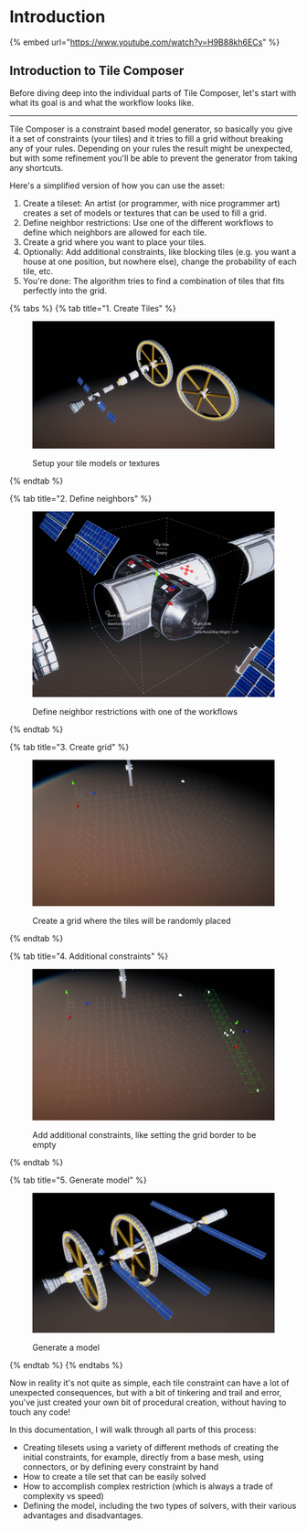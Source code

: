 # Introduction

{% embed url="https://www.youtube.com/watch?v=H9B88kh6ECs" %}

## Introduction to Tile Composer

Before diving deep into the individual parts of Tile Composer, let's start with what its goal is and what the workflow looks like.

***

Tile Composer is a constraint based model generator, so basically you give it a set of constraints (your tiles) and it tries to fill a grid without breaking any of your rules. Depending on your rules the result might be unexpected, but with some refinement you'll be able to prevent the generator from taking any shortcuts.

Here's a simplified version of how you can use the asset:

1. Create a tileset: An artist (or programmer, with nice programmer art) creates a set of models or textures that can be used to fill a grid.
2. Define neighbor restrictions: Use one of the different workflows to define which neighbors are allowed for each tile.
3. Create a grid where you want to place your tiles.
4. Optionally: Add additional constraints, like blocking tiles (e.g. you want a house at one position, but nowhere else), change the probability of each tile, etc.
5. You're done: The algorithm tries to find a combination of tiles that fits perfectly into the grid.

{% tabs %}
{% tab title="1. Create Tiles" %}
<figure><img src=".gitbook/assets/Model Tiles.jpg" alt=""><figcaption><p>Setup your tile models or textures</p></figcaption></figure>
{% endtab %}

{% tab title="2. Define neighbors" %}
<figure><img src=".gitbook/assets/Tile Constraints.jpg" alt=""><figcaption><p>Define neighbor restrictions with one of the workflows</p></figcaption></figure>
{% endtab %}

{% tab title="3. Create grid" %}
<figure><img src=".gitbook/assets/Create Grid.jpg" alt=""><figcaption><p>Create a grid where the tiles will be randomly placed</p></figcaption></figure>
{% endtab %}

{% tab title="4. Additional constraints" %}
<figure><img src=".gitbook/assets/Create Restrictions.jpg" alt=""><figcaption><p>Add additional constraints, like setting the grid border to be empty</p></figcaption></figure>
{% endtab %}

{% tab title="5. Generate model" %}
<figure><img src=".gitbook/assets/Generate a model.jpg" alt=""><figcaption><p>Generate a model</p></figcaption></figure>
{% endtab %}
{% endtabs %}

Now in reality it's not quite as simple, each tile constraint can have a lot of unexpected consequences, but with a bit of tinkering and trail and error, you've just created your own bit of procedural creation, without having to touch any code!

In this documentation, I will walk through all parts of this process:

* Creating tilesets using a variety of different methods of creating the initial constraints, for example, directly from a base mesh, using connectors, or by defining every constraint by hand
* How to create a tile set that can be easily solved
* How to accomplish complex restriction (which is always a trade of complexity vs speed)
* Defining the model, including the two types of solvers, with their various advantages and disadvantages.
